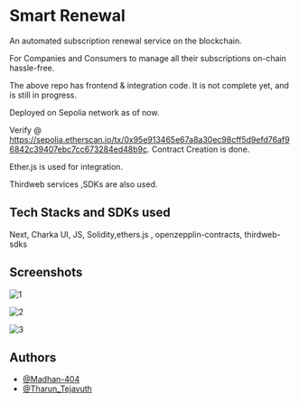 
# Smart Renewal

An automated subscription renewal service on the blockchain.

For Companies and Consumers to manage all their subscriptions on-chain hassle-free.

The above repo has frontend & integration code.
It is not complete yet, and is still in progress.

Deployed on Sepolia network as of now.

Verify @ https://sepolia.etherscan.io/tx/0x95e913465e67a8a30ec98cff5d9efd76af96842c39407ebc7cc673284ed48b9c.
Contract Creation is done.

Ether.js is used for integration.

Thirdweb services ,SDKs are also used.



## Tech Stacks and SDKs used

Next, Charka UI, JS, Solidity,ethers.js , openzepplin-contracts, thirdweb-sdks


## Screenshots
![1](https://user-images.githubusercontent.com/83569612/229357979-7d84ad48-b352-474c-acfd-415ceb3a86a6.png)

![2](https://user-images.githubusercontent.com/83569612/229357986-4a4c5677-ab99-4f04-9e5b-8e05e25f5824.png)

![3](https://user-images.githubusercontent.com/83569612/229357993-f964e427-1b78-4992-92df-a8d3961838da.png)


## Authors

- [@Madhan-404](https://www.github.com/Madhan-404)
- [@Tharun_Tejavuth](https://www.github.com/tejavaththarun)



